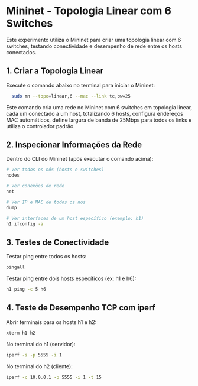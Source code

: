 
# Mininet - Topologia Linear com 6 Switches

Este experimento utiliza o Mininet para criar uma topologia linear com 6 switches, testando conectividade e desempenho de rede entre os hosts conectados.



## 1. Criar a Topologia Linear

Execute o comando abaixo no terminal para iniciar o Mininet:

```bash
  sudo mn --topo=linear,6 --mac --link tc,bw=25
```
Este comando cria uma rede no Mininet com 6 switches em topologia linear, cada um conectado a um host, totalizando 6 hosts, configura endereços MAC automáticos, define largura de banda de 25Mbps para todos os links e utiliza o controlador padrão.


## 2. Inspecionar Informações da Rede

Dentro do CLI do Mininet (após executar o comando acima):

```bash
# Ver todos os nós (hosts e switches)
nodes

# Ver conexões de rede
net

# Ver IP e MAC de todos os nós
dump

# Ver interfaces de um host específico (exemplo: h1)
h1 ifconfig -a
```


## 3. Testes de Conectividade

Testar ping entre todos os hosts:

```bash
pingall
```

Testar ping entre dois hosts específicos (ex: h1 e h6):
```bash
h1 ping -c 5 h6
```


## 4. Teste de Desempenho TCP com iperf

Abrir terminais para os hosts h1 e h2:

```bash
xterm h1 h2
```

No terminal do h1 (servidor):
```bash
iperf -s -p 5555 -i 1
```

No terminal do h2 (cliente):
```bash
iperf -c 10.0.0.1 -p 5555 -i 1 -t 15
```